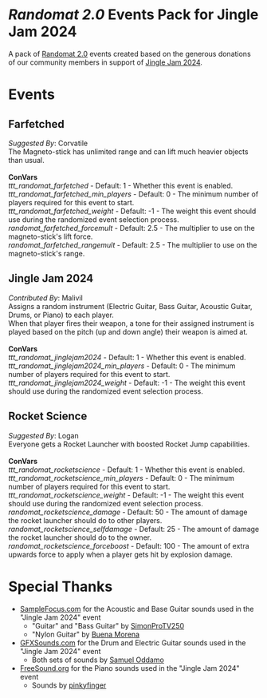 # _Randomat 2.0_ Events Pack for Jingle Jam 2024
A pack of [Randomat 2.0](https://github.com/Malivil/TTT-Randomat-20) events created based on the generous donations of our community members in support of [Jingle Jam 2024](https://www.jinglejam.co.uk/).

# Events

## Farfetched
_Suggested By_: Corvatile\
The Magneto-stick has unlimited range and can lift much heavier objects than usual.
\
\
**ConVars**
\
_ttt_randomat_farfetched_ - Default: 1 - Whether this event is enabled.\
_ttt_randomat_farfetched_min_players_ - Default: 0 - The minimum number of players required for this event to start.\
_ttt_randomat_farfetched_weight_ - Default: -1 - The weight this event should use during the randomized event selection process.\
_randomat_farfetched_forcemult_ - Default: 2.5 - The multiplier to use on the magneto-stick's lift force.\
_randomat_farfetched_rangemult_ - Default: 2.5 - The multiplier to use on the magneto-stick's range.

## Jingle Jam 2024
_Contributed By_: Malivil\
Assigns a random instrument (Electric Guitar, Bass Guitar, Acoustic Guitar, Drums, or Piano) to each player.\
When that player fires their weapon, a tone for their assigned instrument is played based on the pitch (up and down angle) their weapon is aimed at.
\
\
**ConVars**
\
_ttt_randomat_jinglejam2024_ - Default: 1 - Whether this event is enabled.\
_ttt_randomat_jinglejam2024_min_players_ - Default: 0 - The minimum number of players required for this event to start.\
_ttt_randomat_jinglejam2024_weight_ - Default: -1 - The weight this event should use during the randomized event selection process.

## Rocket Science
_Suggested By_: Logan\
Everyone gets a Rocket Launcher with boosted Rocket Jump capabilities.
\
\
**ConVars**
\
_ttt_randomat_rocketscience_ - Default: 1 - Whether this event is enabled.\
_ttt_randomat_rocketscience_min_players_ - Default: 0 - The minimum number of players required for this event to start.\
_ttt_randomat_rocketscience_weight_ - Default: -1 - The weight this event should use during the randomized event selection process.\
_randomat_rocketscience_damage_ - Default: 50 - The amount of damage the rocket launcher should do to other players.\
_randomat_rocketscience_selfdamage_ - Default: 25 - The amount of damage the rocket launcher should do to the owner.\
_randomat_rocketscience_forceboost_ - Default: 100 - The amount of extra upwards force to apply when a player gets hit by explosion damage.

# Special Thanks
- [SampleFocus.com](https://samplefocus.com) for the Acoustic and Base Guitar sounds used in the "Jingle Jam 2024" event
  - "Guitar" and "Bass Guitar" by [SimonProTV250](https://samplefocus.com/users/simonprotv250)
  - "Nylon Guitar" by [Buena Morena](https://samplefocus.com/users/buena-morena)
- [GFXSounds.com](https://gfxsounds.com) for the Drum and Electric Guitar sounds used in the "Jingle Jam 2024" event
  - Both sets of sounds by [Samuel Oddamo](https://gfxsounds.com/blog/samuel-oddamo/)
- [FreeSound.org](https://freesound.org) for the Piano sounds used in the "Jingle Jam 2024" event
  - Sounds by [pinkyfinger](https://freesound.org/people/pinkyfinger/)